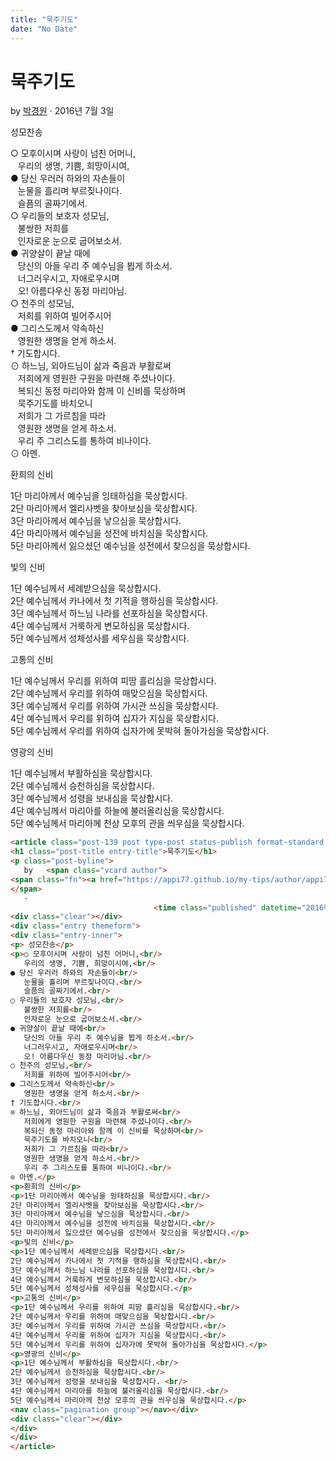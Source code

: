 ```yaml
---
title: "묵주기도"
date: "No Date"
---
```


묵주기도
====

by 
[박경원](https://appi77.github.io/my-tips/author/appi77/ "박경원이(가) 작성한 글")
·
2016년 7월 3일

성모찬송

○ 모후이시며 사랑이 넘친 어머니,  
   우리의 생명, 기쁨, 희망이시여,  
● 당신 우러러 하와의 자손들이  
   눈물을 흘리며 부르짖나이다.  
   슬픔의 골짜기에서.  
○ 우리들의 보호자 성모님,  
   불쌍한 저희를  
   인자로운 눈으로 굽어보소서.  
● 귀양살이 끝날 때에  
   당신의 아들 우리 주 예수님을 뵙게 하소서.  
   너그러우시고, 자애로우시며  
   오! 아름다우신 동정 마리아님.  
○ 천주의 성모님,  
   저희를 위하여 빌어주시어  
● 그리스도께서 약속하신  
   영원한 생명을 얻게 하소서.  
† 기도합시다.  
⊙ 하느님, 외아드님이 삶과 죽음과 부활로써  
   저희에게 영원한 구원을 마련해 주셨나이다.  
   복되신 동정 마리아와 함께 이 신비를 묵상하며  
   묵주기도를 바치오니  
   저희가 그 가르침을 따라  
   영원한 생명을 얻게 하소서.  
   우리 주 그리스도를 통하여 비나이다.  
⊙ 아멘.

환희의 신비

1단 마리아께서 예수님을 잉태하심을 묵상합시다.  
2단 마리아께서 엘리사벳을 찾아보심을 묵상합시다.  
3단 마리아께서 예수님을 낳으심을 묵상합시다.  
4단 마리아께서 예수님을 성전에 바치심을 묵상합시다.  
5단 마리아께서 잃으셨던 예수님을 성전에서 찾으심을 묵상합시다.

빛의 신비

1단 예수님께서 세례받으심을 묵상합시다.  
2단 예수님께서 카나에서 첫 기적을 행하심을 묵상합시다.  
3단 예수님께서 하느님 나라를 선포하심을 묵상합시다.  
4단 예수님께서 거룩하게 변모하심을 묵상합시다.  
5단 예수님께서 성체성사를 세우심을 묵상합시다.

고통의 신비

1단 예수님께서 우리를 위하여 피땀 흘리심을 묵상합시다.  
2단 예수님께서 우리를 위하여 매맞으심을 묵상합시다.  
3단 예수님께서 우리를 위하여 가시관 쓰심을 묵상합시다.  
4단 예수님께서 우리를 위하여 십자가 지심을 묵상합시다.  
5단 예수님께서 우리를 위하여 십자가에 못박혀 돌아가심을 묵상합시다.

영광의 신비

1단 예수님께서 부활하심을 묵상합시다.  
2단 예수님께서 승천하심을 묵상합시다.  
3단 예수님께서 성령을 보내심을 묵상합시다.   
4단 예수님께서 마리아를 하늘에 불러올리심을 묵상합시다.  
5단 예수님께서 마리아께 천상 모후의 관을 씌우심을 묵상합시다.

```html
<article class="post-139 post type-post status-publish format-standard hentry category-17"><div class="post-inner group">
<h1 class="post-title entry-title">묵주기도</h1>
<p class="post-byline">
   by   <span class="vcard author">
<span class="fn"><a href="https://appi77.github.io/my-tips/author/appi77/" rel="author" title="박경원이(가) 작성한 글">박경원</a></span>
</span>
   ·
                                <time class="published" datetime="2016년 7월 3일">2016년 7월 3일</time></p>
<div class="clear"></div>
<div class="entry themeform">
<div class="entry-inner">
<p> 성모찬송</p>
<p>○ 모후이시며 사랑이 넘친 어머니,<br/>
   우리의 생명, 기쁨, 희망이시여,<br/>
● 당신 우러러 하와의 자손들이<br/>
   눈물을 흘리며 부르짖나이다.<br/>
   슬픔의 골짜기에서.<br/>
○ 우리들의 보호자 성모님,<br/>
   불쌍한 저희를<br/>
   인자로운 눈으로 굽어보소서.<br/>
● 귀양살이 끝날 때에<br/>
   당신의 아들 우리 주 예수님을 뵙게 하소서.<br/>
   너그러우시고, 자애로우시며<br/>
   오! 아름다우신 동정 마리아님.<br/>
○ 천주의 성모님,<br/>
   저희를 위하여 빌어주시어<br/>
● 그리스도께서 약속하신<br/>
   영원한 생명을 얻게 하소서.<br/>
† 기도합시다.<br/>
⊙ 하느님, 외아드님이 삶과 죽음과 부활로써<br/>
   저희에게 영원한 구원을 마련해 주셨나이다.<br/>
   복되신 동정 마리아와 함께 이 신비를 묵상하며<br/>
   묵주기도를 바치오니<br/>
   저희가 그 가르침을 따라<br/>
   영원한 생명을 얻게 하소서.<br/>
   우리 주 그리스도를 통하여 비나이다.<br/>
⊙ 아멘.</p>
<p>환희의 신비</p>
<p>1단 마리아께서 예수님을 잉태하심을 묵상합시다.<br/>
2단 마리아께서 엘리사벳을 찾아보심을 묵상합시다.<br/>
3단 마리아께서 예수님을 낳으심을 묵상합시다.<br/>
4단 마리아께서 예수님을 성전에 바치심을 묵상합시다.<br/>
5단 마리아께서 잃으셨던 예수님을 성전에서 찾으심을 묵상합시다.</p>
<p>빛의 신비</p>
<p>1단 예수님께서 세례받으심을 묵상합시다.<br/>
2단 예수님께서 카나에서 첫 기적을 행하심을 묵상합시다.<br/>
3단 예수님께서 하느님 나라를 선포하심을 묵상합시다.<br/>
4단 예수님께서 거룩하게 변모하심을 묵상합시다.<br/>
5단 예수님께서 성체성사를 세우심을 묵상합시다.</p>
<p>고통의 신비</p>
<p>1단 예수님께서 우리를 위하여 피땀 흘리심을 묵상합시다.<br/>
2단 예수님께서 우리를 위하여 매맞으심을 묵상합시다.<br/>
3단 예수님께서 우리를 위하여 가시관 쓰심을 묵상합시다.<br/>
4단 예수님께서 우리를 위하여 십자가 지심을 묵상합시다.<br/>
5단 예수님께서 우리를 위하여 십자가에 못박혀 돌아가심을 묵상합시다.</p>
<p>영광의 신비</p>
<p>1단 예수님께서 부활하심을 묵상합시다.<br/>
2단 예수님께서 승천하심을 묵상합시다.<br/>
3단 예수님께서 성령을 보내심을 묵상합시다. <br/>
4단 예수님께서 마리아를 하늘에 불러올리심을 묵상합시다.<br/>
5단 예수님께서 마리아께 천상 모후의 관을 씌우심을 묵상합시다.</p>
<nav class="pagination group"></nav></div>
<div class="clear"></div>
</div>
</div>
</article>
```
